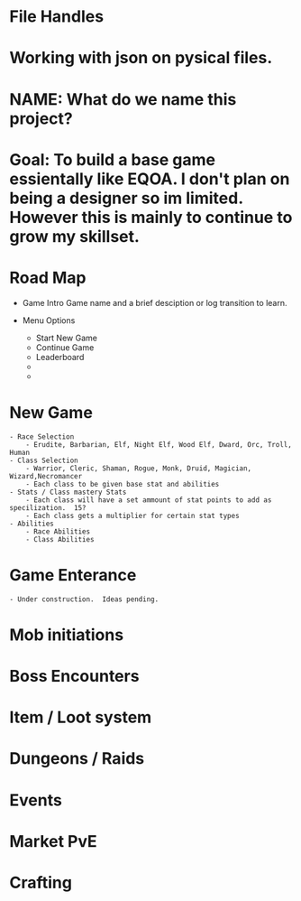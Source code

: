 # File Handles

# Working with json on pysical files.


# NAME:  What do we name this project?  

# Goal:  To build a base game essientally like EQOA.  I don't plan on being a designer so im limited.  However this is mainly to continue to grow my skillset.


# Road Map


- Game Intro
    Game name and a brief desciption or log transition to learn.

- Menu Options
    - Start New Game
    - Continue Game
    - Leaderboard
    - 
    - 

# New Game
    - Race Selection
        - Erudite, Barbarian, Elf, Night Elf, Wood Elf, Dward, Orc, Troll, Human
    - Class Selection
        - Warrior, Cleric, Shaman, Rogue, Monk, Druid, Magician, Wizard,Necromancer
        - Each class to be given base stat and abilities
    - Stats / Class mastery Stats
        - Each class will have a set ammount of stat points to add as specilization.  15?
        - Each class gets a multiplier for certain stat types
    - Abilities
        - Race Abilities
        - Class Abilities

# Game Enterance
    - Under construction.  Ideas pending.

# Mob initiations


# Boss Encounters


# Item / Loot system


# Dungeons / Raids 


# Events



# Market PvE



# Crafting
    